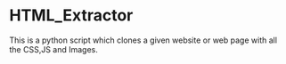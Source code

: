 # HTML_Extractor
This is a python script which clones a given website or web page with all the CSS,JS and Images. 
